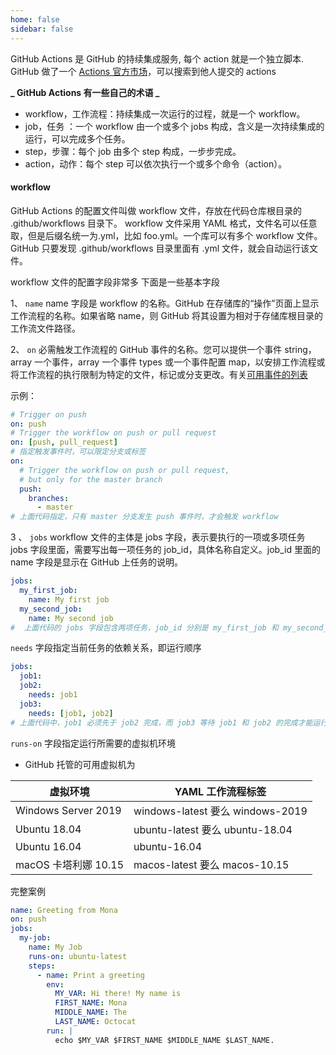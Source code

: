```yaml
---
home: false
sidebar: false
---
```


GitHub Actions 是 GitHub 的持续集成服务, 每个 action 就是一个独立脚本.
GitHub 做了一个 [Actions 官方市场](https://github.com/marketplace?type=actions)，可以搜索到他人提交的 actions

**_ GitHub Actions 有一些自己的术语 _**

- workflow，工作流程：持续集成一次运行的过程，就是一个 workflow。
- job，任务 ：一个 workflow 由一个或多个 jobs 构成，含义是一次持续集成的运行，可以完成多个任务。
- step，步骤：每个 job 由多个 step 构成，一步步完成。
- action，动作：每个 step 可以依次执行一个或多个命令（action）。

#### workflow

GitHub Actions 的配置文件叫做 workflow 文件，存放在代码仓库根目录的 .github/workflows 目录下。
workflow 文件采用 YAML 格式，文件名可以任意取，但是后缀名统一为.yml，比如 foo.yml。一个库可以有多个 workflow 文件。
GitHub 只要发现 .github/workflows 目录里面有 .yml 文件，就会自动运行该文件。

workflow 文件的配置字段非常多 下面是一些基本字段

1、 `name`
name 字段是 workflow 的名称。GitHub 在存储库的“操作”页面上显示工作流程的名称。如果省略 name，则 GitHub 将其设置为相对于存储库根目录的工作流文件路径。

2、 `on`
必需触发工作流程的 GitHub 事件的名称。您可以提供一个事件 string，array 一个事件，array 一个事件 types 或一个事件配置 map，以安排工作流程或将工作流程的执行限制为特定的文件，标记或分支更改。有关[可用事件的列表](https://docs.github.com/en/actions/using-workflows/events-that-trigger-workflows)

示例：

```yml
# Trigger on push
on: push
# Trigger the workflow on push or pull request
on: [push, pull_request]
# 指定触发事件时，可以限定分支或标签
on:
  # Trigger the workflow on push or pull request,
  # but only for the master branch
  push:
    branches:
      - master
# 上面代码指定，只有 master 分支发生 push 事件时，才会触发 workflow
```

3 、 `jobs`
workflow 文件的主体是 jobs 字段，表示要执行的一项或多项任务  
jobs 字段里面，需要写出每一项任务的 job_id，具体名称自定义。job_id 里面的 name 字段是显示在 GitHub 上任务的说明。

```yml
jobs:
  my_first_job:
    name: My first job
  my_second_job:
    name: My second job
#  上面代码的 jobs 字段包含两项任务，job_id 分别是 my_first_job 和 my_second_job
```

`needs` 字段指定当前任务的依赖关系，即运行顺序

```yml
jobs:
  job1:
  job2:
    needs: job1
  job3:
    needs: [job1, job2]
# 上面代码中，job1 必须先于 job2 完成，而 job3 等待 job1 和 job2 的完成才能运行。因此，这个 workflow 的运行顺序依次为：job1、job2、job3
```

`runs-on` 字段指定运行所需要的虚拟机环境

- GitHub 托管的可用虚拟机为

| 虚拟环境             | YAML 工作流程标签                |
| -------------------- | -------------------------------- |
| Windows Server 2019  | windows-latest 要么 windows-2019 |
| Ubuntu 18.04         | ubuntu-latest 要么 ubuntu-18.04  |
| Ubuntu 16.04         | ubuntu-16.04                     |
| macOS 卡塔利娜 10.15 | macos-latest 要么 macos-10.15    |

完整案例

```yml
name: Greeting from Mona
on: push
jobs:
  my-job:
    name: My Job
    runs-on: ubuntu-latest
    steps:
      - name: Print a greeting
        env:
          MY_VAR: Hi there! My name is
          FIRST_NAME: Mona
          MIDDLE_NAME: The
          LAST_NAME: Octocat
        run: |
          echo $MY_VAR $FIRST_NAME $MIDDLE_NAME $LAST_NAME.
```
